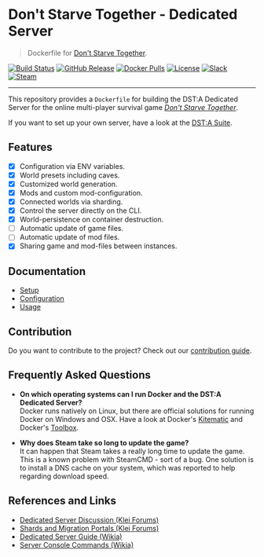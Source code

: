 # Don't Starve Together - Dedicated Server
> Dockerfile for [Don't Starve Together][website].

[![Build Status](https://img.shields.io/travis/dst-academy/server/develop.svg)](https://travis-ci.org/dst-academy/server)
[![GitHub Release](https://img.shields.io/github/release/dst-academy/server.svg)](https://github.com/dst-academy/server/releases/latest)
[![Docker Pulls](https://img.shields.io/docker/pulls/dstacademy/server.svg)](https://hub.docker.com/r/dstacademy/server/)
[![License](https://img.shields.io/github/license/dst-academy/server.svg?maxAge=2592000?style=flat-square)]()
[![Slack](https://img.shields.io/badge/slack-join-E01563.svg)](https://slack.dst.academy/)
[![Steam](https://img.shields.io/badge/steam-join-1b2838.svg)](https://steamcommunity.com/groups/dst-academy)

---

This repository provides a `Dockerfile` for building the DST:A Dedicated Server
for the online multi-player survival game [*Don't Starve Together*][website].

If you want to set up your own server, have a look at the [DST:A Suite][suite].

## Features
- [x] Configuration via ENV variables.
- [x] World presets including caves.
- [x] Customized world generation.
- [x] Mods and custom mod-configuration.
- [x] Connected worlds via sharding.
- [x] Control the server directly on the CLI.
- [x] World-persistence on container destruction.
- [ ] Automatic update of game files.
- [ ] Automatic update of mod files.
- [x] Sharing game and mod-files between instances.

## Documentation
- [Setup][docs-setup]
- [Configuration][docs-configuration]
- [Usage][docs-usage]

## Contribution
Do you want to contribute to the project?
Check out our [contribution guide][contribution-guide].

## Frequently Asked Questions

- **On which operating systems can I run Docker and the DST:A Dedicated Server?**  
  Docker runs natively on Linux, but there are official solutions for running Docker on Windows and OSX.
  Have a look at Docker's [Kitematic][docker-kitematic] and Docker's [Toolbox][docker-kitematic].

- **Why does Steam take so long to update the game?**  
  It can happen that Steam takes a really long time to update the game. This is a known problem with
  SteamCMD - sort of a bug. One solution is to install a DNS cache on your system, which was reported
  to help regarding download speed.

## References and Links
- [Dedicated Server Discussion (Klei Forums)][reference-dedicated]
- [Shards and Migration Portals (Klei Forums)][reference-shards]
- [Dedicated Server Guide (Wikia)][reference-guide]
- [Server Console Commands (Wikia)][reference-commands]

[docs-setup]: /docs/setup.md
[docs-configuration]: /docs/configuration.md
[docs-usage]: /docs/usage.md
[website]: http://www.dontstarvetogether.com/
[suite]: https://github.com/dst-academy/suite
[contribution-guide]: /CONTRIBUTING.md
[docker-kitematic]: https://kitematic.com/
[docker-toolbox]: https://www.docker.com/docker-toolbox
[reference-dedicated]: http://forums.kleientertainment.com/forum/83-dont-starve-together-beta-dedicated-server-discussion/
[reference-shards]: http://forums.kleientertainment.com/topic/59174-understanding-shards-and-migration-portals/
[reference-guide]: http://dont-starve-game.wikia.com/wiki/Guides/Don%E2%80%99t_Starve_Together_Dedicated_Servers
[reference-commands]: http://dont-starve-game.wikia.com/wiki/Console/Don't_Starve_Together_Commands
